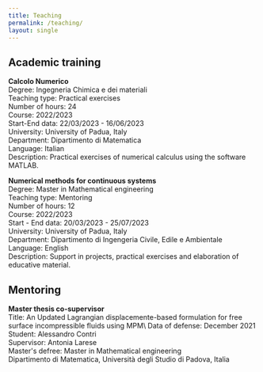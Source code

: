 ```yaml
---
title: Teaching
permalink: /teaching/
layout: single
---
```


## Academic training
**Calcolo Numerico**\
Degree: Ingegneria Chimica e dei materiali\
Teaching type: Practical exercises\
Number of hours: 24\
Course: 2022/2023\
Start-End data: 22/03/2023 - 16/06/2023\
University: University of Padua, Italy\
Department: Dipartimento di Matematica\
Language: Italian\
Description: Practical exercises of numerical calculus using the software MATLAB.

**Numerical methods for continuous systems**\
Degree: Master in Mathematical engineering\
Teaching type: Mentoring \
Number of hours: 12\
Course: 2022/2023\
Start - End data: 20/03/2023 - 25/07/2023\
University: University of Padua, Italy\
Department: Dipartimento di Ingengeria Civile, Edile e Ambientale\
Language: English\
Description: Support in projects, practical exercises and elaboration of educative material.

## Mentoring
**Master thesis co-supervisor**\
Title: An Updated Lagrangian displacemente-based formulation for free surface incompressible fluids using MPM\\
Data of defense: December 2021\
Student: Alessandro Contri\
Supervisor: Antonia Larese\
Master's defree: Master in Mathematical engineering\
Dipartimento di Matematica, Università degli Studio di Padova, Italia
